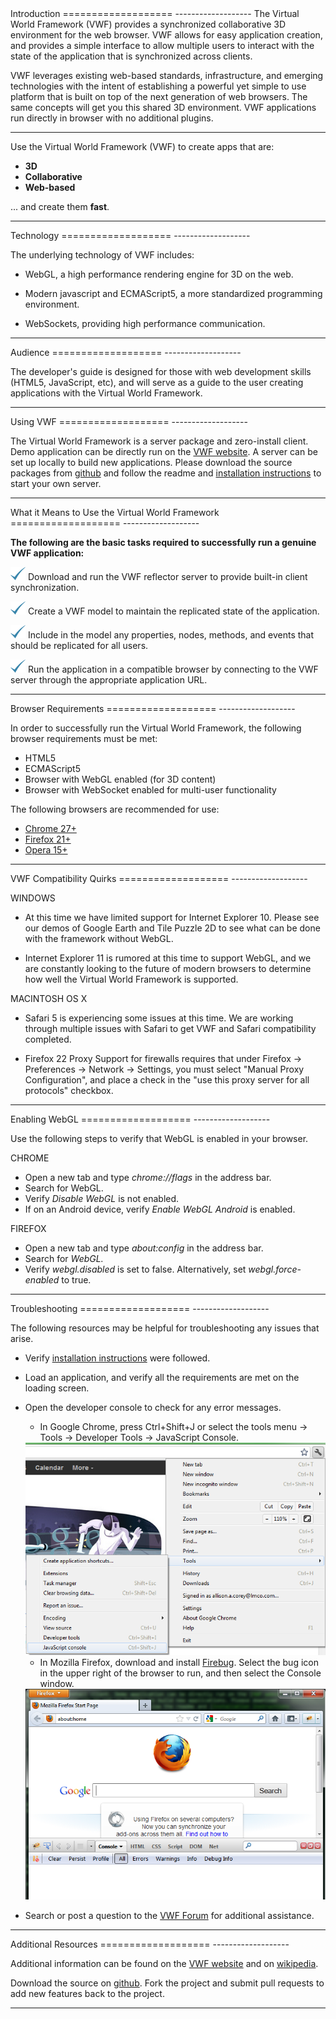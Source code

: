 <a name="introduction" />

<div class="well" markdown="1">
Introduction
===================
-------------------
The Virtual World Framework (VWF) provides a synchronized collaborative 3D environment for the web browser. VWF allows for easy application creation, and provides a simple interface to allow multiple users to interact with the state of the application that is synchronized across clients. 

VWF leverages existing web-based standards, infrastructure, and emerging technologies with the intent of establishing a powerful yet simple to use platform that is built on top of the next generation of web browsers. The same concepts will get you this shared 3D environment. VWF applications run directly in browser with no additional plugins.
</div>

-------------------

<div class="well" markdown="1">
Use the Virtual World Framework (VWF) to create apps that are:

- **3D**
- **Collaborative**
- **Web-based**

... and create them **fast**.

<script>
  this.createAppUrl = function() {
  var sessionId = "";
  var chars = [ '0', '1', '2', '3', '4', '5', '6', '7', '8', '9', 'a', 'b', 'c', 'd', 'e', 'f' ];
    for ( var i = 0; i < 16; i++ )
      sessionId += chars[ Math.floor( Math.random() * 16 ) ];
    return "../duck/" + sessionId;
  };

  this.Url = this.createAppUrl();

  this.createIframes = function() {
    document.write( "<p>Imagine that you are in New York...</p>" );
    document.write( "<iframe height='400' width='660' src='" + this.Url + "'></iframe>" );
    document.write( "<p>...and you're working with someone in San Francisco.</p>" );
    document.write( "<p>(Click the duck to see them spin in synchrony)</p>" );
    document.write( "<iframe height='400' width='660' src='" + this.Url + "'></iframe>" );
  }();
</script>
</div>

-------------------

<div class="well" markdown="1">
Technology
===================
-------------------

The underlying technology of VWF includes:

* WebGL, a high performance rendering engine for 3D on the web.

* Modern javascript and ECMAScript5, a more standardized programming environment.

* WebSockets, providing high performance communication. 
</div>

-------------------

<div class="well" markdown="1">
Audience
===================
-------------------

The developer's guide is designed for those with web development skills (HTML5, JavaScript, etc), and will serve as a guide to the user creating applications with the Virtual World Framework. 
</div>

-------------------

<div class="well" markdown="1">
Using VWF
===================
-------------------

The Virtual World Framework is a server package and zero-install client. Demo application can be directly run on the [VWF website](http://virtualworldframework.com/web/catalog.html). A server can be set up locally to build new applications. Please download the source packages from [github](https://github.com/virtual-world-framework/vwf) and follow the readme and [installation instructions](install.html) to start your own server.
</div>

-------------------

<a name="compliance" />

<div class="well" markdown="1">
What it Means to Use the Virtual World Framework
===================
-------------------

**The following are the basic tasks required to successfully run a genuine VWF application:**

![VWF Checkbox](images/check.png) Download and run the VWF reflector server to provide built-in client synchronization.

![VWF Checkbox](images/check.png) Create a VWF model to maintain the replicated state of the application.

![VWF Checkbox](images/check.png) Include in the model any properties, nodes, methods, and events that should be replicated for all users.

![VWF Checkbox](images/check.png) Run the application in a compatible browser by connecting to the VWF server through the appropriate application URL.
</div>

-------------------

<a name="requirements" />

<div class="well" markdown="1">
Browser Requirements
===================
-------------------
 
In order to successfully run the Virtual World Framework, the following browser requirements must be met:

*   HTML5
*   ECMAScript5
*   Browser with WebGL enabled (for 3D content)
* Browser with WebSocket enabled for multi-user functionality

The following browsers are recommended for use:

*   [Chrome 27+](https://www.google.com/intl/en/chrome/browser/)
*   [Firefox 21+](http://www.mozilla.org/en-US/firefox/new/)
*   [Opera 15+](http://www.opera.com/developer/next)
</div>

-------------------

<div class="well" markdown="1">
VWF Compatibility Quirks
===================
-------------------

WINDOWS

*   At this time we have limited support for Internet Explorer 10. Please see our demos of Google Earth and Tile Puzzle 2D to see what can be done with the framework without WebGL.  

*   Internet Explorer 11 is rumored at this time to support WebGL, and we are constantly looking to the future of modern browsers to determine how well the Virtual World Framework is supported.

MACINTOSH OS X

*   Safari 5 is experiencing some issues at this time. We are working through multiple issues with Safari to get VWF and Safari compatibility completed.

*   Firefox 22 Proxy Support for firewalls requires that under Firefox -> Preferences -> Network -> Settings, you must select "Manual Proxy Configuration", and place a check in the "use this proxy server for all protocols" checkbox.

</div>

-------------------

<div class="well" markdown="1">
Enabling WebGL
===================
-------------------

Use the following steps to verify that WebGL is enabled in your browser.

CHROME

*   Open a new tab and type *chrome://flags* in the address bar.
*   Search for WebGL.
*   Verify *Disable WebGL* is not enabled. 
*   If on an Android device, verify *Enable WebGL Android* is enabled.

FIREFOX

*   Open a new tab and type *about:config* in the address bar. 
*   Search for *WebGL.*
*   Verify *webgl.disabled* is set to false. Alternatively, set *webgl.force-enabled* to true.

</div>

-------------------

<a name="troubleshooting" />

<div class="well" markdown="1">
Troubleshooting
===================
-------------------

The following resources may be helpful for troubleshooting any issues that arise.

* Verify [installation instructions](install.html) were followed.

* Load an application, and verify all the requirements are met on the loading screen. 

* Open the developer console to check for any error messages. 

  * In Google Chrome, press Ctrl+Shift+J or select the tools menu -> Tools -> Developer Tools -> JavaScript Console. 

  <img src='images/chrome.png' alt='chrome' style='width:500px' />


  * In Mozilla Firefox, download and install [Firebug](https://addons.mozilla.org/en-us/firefox/addon/firebug). Select the bug icon in the upper right of the browser to run, and then select the Console window. 

  <img src='images/firebug.png' alt='firebug' style='width:500px' />


* Search or post a question to the [VWF Forum](http://virtualworldframework.com/web/forum.html) for additional assistance. 
</div>

-------------------

<div class="well" markdown="1">
Additional Resources
===================
-------------------

Additional information can be found on the [VWF website](http://virtualworldframework.com) and on [wikipedia](http://en.wikipedia.org/wiki/Virtual_world_framework). 

Download the source on [github](https://github.com/virtual-world-framework/vwf). Fork the project and submit pull requests to add new features back to the project.
</div>

-------------------


